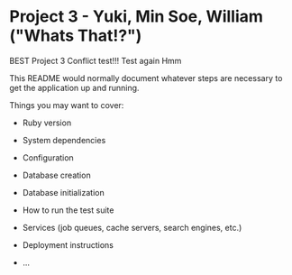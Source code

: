
# Project 3 - Yuki, Min Soe, William ("Whats That!?")


BEST Project 3 Conflict test!!! Test again Hmm

This README would normally document whatever steps are necessary to get the
application up and running.

Things you may want to cover:

* Ruby version

* System dependencies

* Configuration

* Database creation

* Database initialization

* How to run the test suite

* Services (job queues, cache servers, search engines, etc.)

* Deployment instructions

* ...
